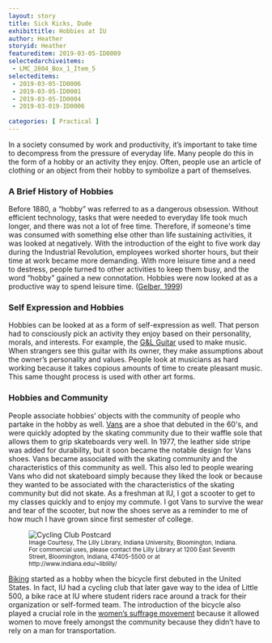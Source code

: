 ```yaml
---
layout: story
title: Sick Kicks, Dude
exhibittitle: Hobbies at IU 
author: Heather
storyid: Heather
featureditem: 2019-03-05-ID0009
selectedarchiveitems:
 - LMC_2804_Box_1_Item_5
selecteditems:
 - 2019-03-05-ID0006
 - 2019-03-05-ID0001
 - 2019-03-05-ID0004
 - 2019-03-019-ID0006
 
categories: [ Practical ]
---
```


In a society consumed by work and productivity, it’s important to take time to decompress from the pressure of everyday life. Many people do this in the form of a hobby or an activity they enjoy. Often, people use an article of clothing or an object from their hobby to symbolize a part of themselves. 

### A Brief History of Hobbies

Before 1880, a “hobby” was referred to as a dangerous obsession. Without efficient technology, tasks that were needed to everyday life took much longer, and there was not a lot of free time. Therefore, if someone's time was consumed with something else other than life sustaining activities, it was looked at negatively. With the introduction of the eight to five work day during the Industrial Revolution, employees worked shorter hours, but their time at work became more demanding. With more leisure time and a need to destress, people turned to other activities to keep them busy, and the word “hobby” gained a new connotation. Hobbies were now looked at as a productive way to spend leisure time. ([Gelber, 1999](https://books.google.com/books?hl=en&lr=&id=Cda_QMSGK3sC&oi=fnd&pg=PR9&dq=+Gelber+S+M.+%27%E2%80%99Hobbies:+leisure+and+the+Culture+of+Work+in+America%E2%80%99%E2%80%99+Columbia+University+Press,+1999,+p.+11.+&ots=fZiMxf_YAv&sig=ARUiOMrHujP6Tu2FxqX9g5Xb4bg#v=onepage&q&f=false))

### Self Expression and Hobbies

Hobbies can be looked at as a form of self-expression as well. That person had to consciously pick an activity they enjoy based on their personality, morals, and interests. For example, the [G&L Guitar](https://iubhistoryharvest.github.io/items/2019-03-05-ID0004.htmlis) used to make music. When strangers see this guitar with its owner, they make assumptions about the owner’s personality and values. People look at musicians as hard working because it takes copious amounts of time to create pleasant music. This same thought process is used with other art forms.

### Hobbies and Community

People associate hobbies’ objects with the community of people who partake in the hobby as well. [Vans](https://iubhistoryharvest.github.io/items/2019-03-05-ID0009.html) are a shoe that debuted in the 60's, and were quickly adopted by the skating community due to their waffle sole that allows them to grip skateboards very well. In 1977, the leather side stripe was added for durability, but it soon became the notable design for Vans shoes. Vans became associated with the skating community and the characteristics of this community as well. This also led to people wearing Vans who did not skateboard simply because they liked the look or because they wanted to be associated with the characteristics of the skating community but did not skate. As a freshman at IU, I got a scooter to get to my classes quickly and to enjoy my commute. I got Vans to survive the wear and tear of the scooter, but now the shoes serve as a reminder to me of how much I have grown since first semester of college.

<figure>
  <img src="http://purl.dlib.indiana.edu/iudl/lilly/screen/VAD0285-U-00037-001" alt="Cycling Club Postcard"/>
  <figcaption><small>Image Courtesy, The Lilly Library, Indiana University, Bloomington, Indiana. For commercial uses, please contact the Lilly Library at 1200 East Seventh Street, Bloomington, Indiana, 47405-5500 or at http://www.indiana.edu/~liblilly/</small></figcaption>
</figure>

[Biking](https://iubhistoryharvest.github.io/archiveitems/CyclingClubPostcard.html) started as a hobby when the bicycle first debuted in the United States. In fact, IU had a cycling club that later gave way to the idea of Little 500, a bike race at IU where student riders race around a track for their organization or self-formed team. The introduction of the bicycle also played a crucial role in the [women’s suffrage movement](https://www.womenshistory.org/articles/pedaling-path-freedom) because it allowed women to move freely amongst the community because they didn’t have to rely on a man for transportation.



